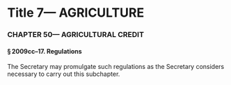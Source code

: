 
# Title 7— AGRICULTURE
### CHAPTER 50— AGRICULTURAL CREDIT
#### § 2009cc–17. Regulations

The Secretary may promulgate such regulations as the Secretary considers necessary to carry out this subchapter.
